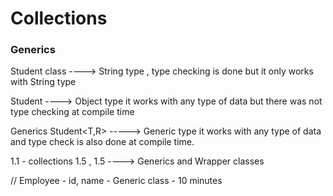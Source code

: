 # Collections 

### Generics

Student class ----> String type , 
type checking is done 
but it only works with String type 

Student ----> Object type 
it works with any type of data 
but there was not type checking at compile time 

Generics 
Student<T,R> -----> Generic type 
it works with any type of data 
and type check is also done at compile time. 

1.1 - collections 
1.5 , 1.5 ----> Generics and Wrapper classes 
 


// Employee - id, name - Generic class - 10 minutes 
